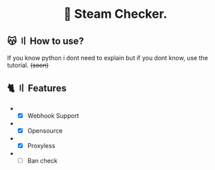 <h1 align="center">
  🌠 Steam Checker.
</h1>

## 😽 〢 How to use?
If you know python i dont need to explain
but if you dont know, use the tutorial. ~~(soon)~~
## 🐈 〢 Features
* * [x]  Webhook Support 
* * [x]  Opensource 
* * [x]  Proxyless 
* * [ ] Ban check 

<!-- just a little fixes made by 2zC, 10/07/22 -->

